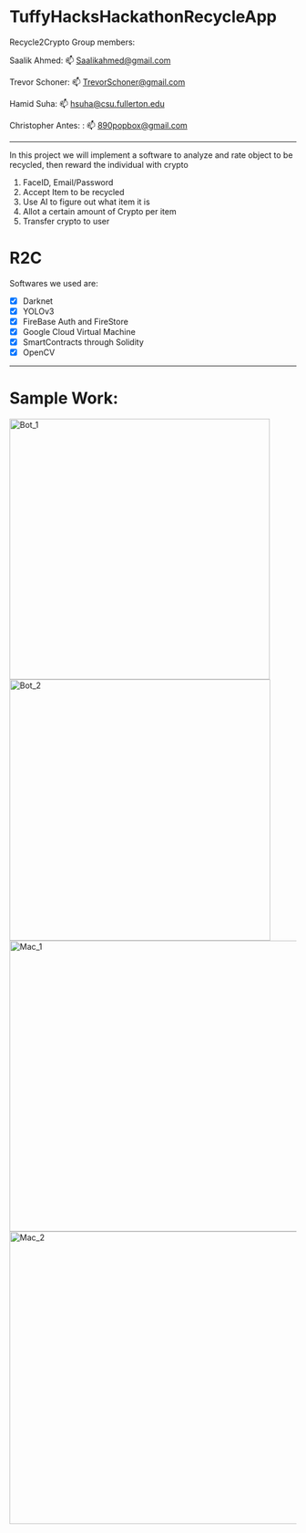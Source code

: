 # TuffyHacksHackathonRecycleApp
Recycle2Crypto
Group members:

Saalik Ahmed: 📫 Saalikahmed@gmail.com

Trevor Schoner: 📫 TrevorSchoner@gmail.com

Hamid Suha: 📫 hsuha@csu.fullerton.edu

Christopher Antes: : 📫 890popbox@gmail.com

-------------------------------------------------------------------------------------------------------------------------------------------------------------------

In this project we will implement a software to analyze and rate object to be recycled, then reward the individual with crypto
1. FaceID, Email/Password
1. Accept Item to be recycled
1. Use AI to figure out what item it is
1. Allot a certain amount of Crypto per item
1. Transfer crypto to user

# R2C
Softwares we used are:
- [x] Darknet 
- [x] YOLOv3
- [x] FireBase Auth and FireStore
- [x] Google Cloud Virtual Machine
- [x] SmartContracts through Solidity
- [x] OpenCV  

-------------------------------------------------------------------------------------------------------------------------------------------------------------------
# Sample Work:


<img width="457" alt="Bot_1" src="https://user-images.githubusercontent.com/34997278/155865745-3feddd82-de81-4957-bd74-79d39662377e.png">
<img width="458" alt="Bot_2" src="https://user-images.githubusercontent.com/34997278/155865746-297bb419-185d-4730-94da-3f8946ce7bd2.png">


<img width="510" alt="Mac_1" src="https://user-images.githubusercontent.com/34997278/155865749-c10dab40-ff53-48bc-a159-0492413758ea.png">
<img width="513" alt="Mac_2" src="https://user-images.githubusercontent.com/34997278/155865751-82781388-8fb2-4c85-9e9e-7addc4fc96e7.png">






